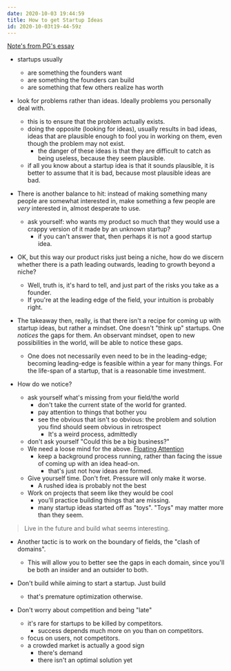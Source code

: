 ```yaml
---
date: 2020-10-03 19:44:59
title: How to get Startup Ideas
id: 2020-10-03t19-44-59z
---
```


[Note's from PG's essay](http://www.paulgraham.com/startupideas.html)

- startups usually
  - are something the founders want
  - are something the founders can build
  - are something that few others realize has worth

- look for problems rather than ideas. Ideally problems you personally deal
  with.
  - this is to ensure that the problem actually exists.
  - doing the opposite (looking for ideas), usually results in bad ideas, ideas
    that are plausible enough to fool you in working on them, even though the
    problem may not exist.
    - the danger of these ideas is that they are difficult to catch as being
      useless, because they seem plausible.
  - if all you know about a startup idea is that it sounds plausible, it is
    better to assume that it is bad, because most plausible ideas are bad.

- There is another balance to hit: instead of making something many people are
  somewhat interested in, make something a few people are _very_ interested in,
  almost desperate to use.
  - ask yourself: who wants my product so much that they would use a crappy
    version of it made by an unknown startup? 
    - if you can't answer that, then perhaps it is not a good startup idea.

- OK, but this way our product risks just being a niche, how do we discern
  whether there is a path leading outwards, leading to growth beyond a niche?
  - Well, truth is, it's hard to tell, and just part of the risks you take as
    a founder. 
  - If you're at the leading edge of the field, your intuition is probably
    right.

- The takeaway then, really, is that there isn't a recipe for coming up with
  startup ideas, but rather a mindset. One doesn't "think up" startups. One
  _notices_ the gaps for them. An observant mindset, open to new possibilities
  in the world, will be able to notice these gaps.
  - One does not necessarily even need to be in the leading-edge; becoming
    leading-edge is feasible within a year for many things. For the life-span
    of a startup, that is a reasonable time investment.

- How do we notice?
  - ask yourself what's missing from your field/the world
    - don't take the current state of the world for granted.
    - pay attention to things that bother you
    - see the obvious that isn't so obvious: the problem and solution you find
      should seem obvious in retrospect
      - It's a weird process, admittedly
  - don't ask yourself "Could this be a big business?"
  - We need a loose mind for the above. [Floating Attention](./2020-08-28t17-40-26z.md)
    - keep a background process running, rather than facing the issue of coming
      up with an idea head-on.
      - that's just not how ideas are formed.
  - Give yourself time. Don't fret. Pressure will only make it worse.
    - A rushed idea is probably not the best
  - Work on projects that seem like they would be cool
    - you'll practice building things that are missing.
    - many startup ideas started off as "toys". "Toys" may matter more than they
      seem. 
 
 > Live in the future and build what seems interesting.
 
- Another tactic is to work on the boundary of fields, the "clash of domains".
  - This will allow you to better see the gaps in each domain, since you'll
    be both an insider and an outsider to both.

- Don't build while aiming to start a startup. Just build
  - that's premature optimization otherwise.

- Don't worry about competition and being "late"
  - it's rare for startups to be killed by competitors.
    - success depends much more on you than on competitors.
  - focus on users, not competitors.
  - a crowded market is actually a good sign
    - there's demand
    - there isn't an optimal solution yet
